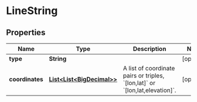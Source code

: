 # LineString

## Properties
Name | Type | Description | Notes
------------ | ------------- | ------------- | -------------
**type** | **String** |  |  [optional]
**coordinates** | [**List&lt;List&lt;BigDecimal&gt;&gt;**](List.md) | A list of coordinate pairs or triples, &#x60;[lon,lat]&#x60; or &#x60;[lon,lat,elevation]&#x60;.  |  [optional]
